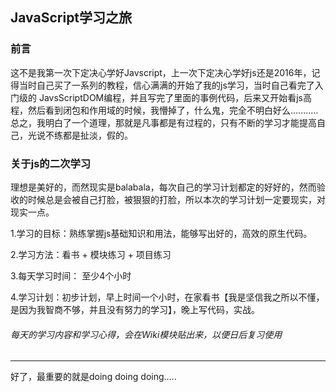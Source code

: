 ## JavaScript学习之旅

### 前言
这不是我第一次下定决心学好Javscript，上一次下定决心学好js还是2016年，记得当时自己买了一系列的教程，信心满满的开始了我的js学习，当时自己看完了入门级的
JavsScriptDOM编程，并且写完了里面的事例代码，后来又开始看js高程，然后看到闭包和作用域的时候，我懵掉了，什么鬼，完全不明白好么...........
总之，我明白了一个道理，那就是凡事都是有过程的，只有不断的学习才能提高自己，光说不练都是扯淡，假的。

### 关于js的二次学习
理想是美好的，而然现实是balabala，每次自己的学习计划都定的好好的，然而验收的时候总是会被自己打脸，被狠狠的打脸，所以本次的学习计划一定要现实，对现实一点。

1.学习的目标：熟练掌握js基础知识和用法，能够写出好的，高效的原生代码。

2.学习方法：看书 + 模块练习 + 项目练习 

3.每天学习时间： 至少4个小时

4.学习计划：初步计划，早上时间一个小时，在家看书【我是坚信我之所以不懂，是因为我智商不够，并且没有努力的学习】，晚上写代码，实战。

###### 每天的学习内容和学习心得，会在Wiki模块贴出来，以便日后复习使用
---
好了，最重要的就是doing doing doing.....
